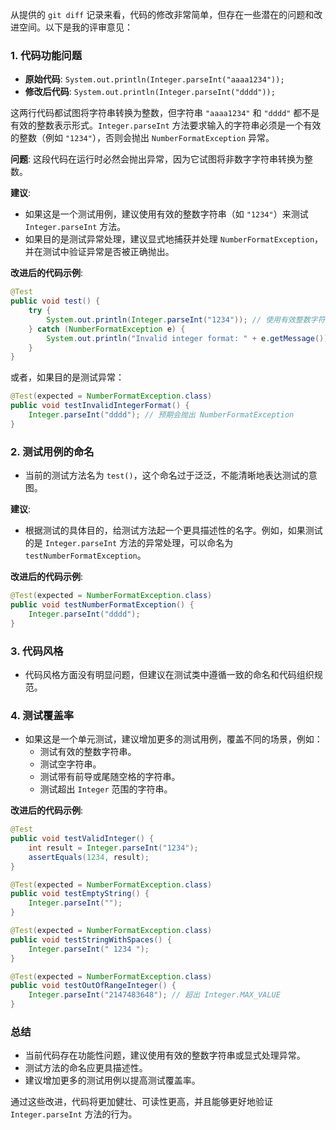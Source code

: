 从提供的 `git diff` 记录来看，代码的修改非常简单，但存在一些潜在的问题和改进空间。以下是我的评审意见：

### 1. **代码功能问题**
   - **原始代码**: `System.out.println(Integer.parseInt("aaaa1234"));`
   - **修改后代码**: `System.out.println(Integer.parseInt("dddd"));`
   
   这两行代码都试图将字符串转换为整数，但字符串 `"aaaa1234"` 和 `"dddd"` 都不是有效的整数表示形式。`Integer.parseInt` 方法要求输入的字符串必须是一个有效的整数（例如 `"1234"`），否则会抛出 `NumberFormatException` 异常。

   **问题**: 这段代码在运行时必然会抛出异常，因为它试图将非数字字符串转换为整数。

   **建议**: 
   - 如果这是一个测试用例，建议使用有效的整数字符串（如 `"1234"`）来测试 `Integer.parseInt` 方法。
   - 如果目的是测试异常处理，建议显式地捕获并处理 `NumberFormatException`，并在测试中验证异常是否被正确抛出。

   **改进后的代码示例**:
   ```java
   @Test
   public void test() {
       try {
           System.out.println(Integer.parseInt("1234")); // 使用有效整数字符串
       } catch (NumberFormatException e) {
           System.out.println("Invalid integer format: " + e.getMessage());
       }
   }
   ```

   或者，如果目的是测试异常：
   ```java
   @Test(expected = NumberFormatException.class)
   public void testInvalidIntegerFormat() {
       Integer.parseInt("dddd"); // 预期会抛出 NumberFormatException
   }
   ```

### 2. **测试用例的命名**
   - 当前的测试方法名为 `test()`，这个命名过于泛泛，不能清晰地表达测试的意图。
   
   **建议**: 
   - 根据测试的具体目的，给测试方法起一个更具描述性的名字。例如，如果测试的是 `Integer.parseInt` 方法的异常处理，可以命名为 `testNumberFormatException`。

   **改进后的代码示例**:
   ```java
   @Test(expected = NumberFormatException.class)
   public void testNumberFormatException() {
       Integer.parseInt("dddd");
   }
   ```

### 3. **代码风格**
   - 代码风格方面没有明显问题，但建议在测试类中遵循一致的命名和代码组织规范。

### 4. **测试覆盖率**
   - 如果这是一个单元测试，建议增加更多的测试用例，覆盖不同的场景，例如：
     - 测试有效的整数字符串。
     - 测试空字符串。
     - 测试带有前导或尾随空格的字符串。
     - 测试超出 `Integer` 范围的字符串。

   **改进后的代码示例**:
   ```java
   @Test
   public void testValidInteger() {
       int result = Integer.parseInt("1234");
       assertEquals(1234, result);
   }

   @Test(expected = NumberFormatException.class)
   public void testEmptyString() {
       Integer.parseInt("");
   }

   @Test(expected = NumberFormatException.class)
   public void testStringWithSpaces() {
       Integer.parseInt(" 1234 ");
   }

   @Test(expected = NumberFormatException.class)
   public void testOutOfRangeInteger() {
       Integer.parseInt("2147483648"); // 超出 Integer.MAX_VALUE
   }
   ```

### 总结
- 当前代码存在功能性问题，建议使用有效的整数字符串或显式处理异常。
- 测试方法的命名应更具描述性。
- 建议增加更多的测试用例以提高测试覆盖率。

通过这些改进，代码将更加健壮、可读性更高，并且能够更好地验证 `Integer.parseInt` 方法的行为。